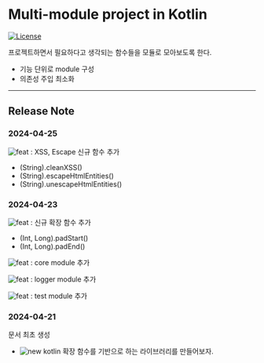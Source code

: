 # Multi-module project in Kotlin

[![License](https://img.shields.io/badge/License-Apache%202.0-blue.svg)](https://opensource.org/licenses/Apache-2.0)

프로젝트하면서 필요하다고 생각되는 함수들을 모듈로 모아보도록 한다.

- 기능 단위로 module 구성
- 의존성 주입 최소화

---
## Release Note

### 2024-04-25

![feat](https://img.shields.io/badge/Feature-%2300c806.svg) : XSS, Escape 신규 함수 추가
- (String).cleanXSS()
- (String).escapeHtmlEntities()
- (String).unescapeHtmlEntities()

### 2024-04-23

![feat](https://img.shields.io/badge/Feature-%2300c806.svg) : 신규 확장 함수 추가
- (Int, Long).padStart()
- (Int, Long).padEnd()

![feat](https://img.shields.io/badge/Feature-%2300c806.svg) : core module 추가

![feat](https://img.shields.io/badge/Feature-%2300c806.svg) : logger module 추가

![feat](https://img.shields.io/badge/Feature-%2300c806.svg) : test module 추가


### 2024-04-21
문서 최초 생성
- ![new](https://img.shields.io/badge/New-blue.svg) kotlin 확장 함수를 기반으로 하는 라이브러리를 만들어보자. 
